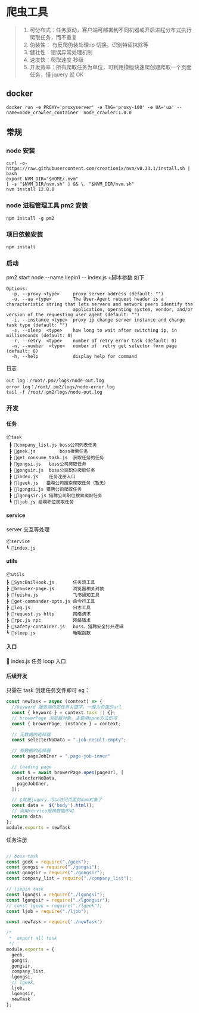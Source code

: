 # 爬虫工具

> 1. 可分布式：任务驱动，客户端可部署到不同机器或开启进程分布式执行爬取任务，而不重复
> 2. 伪装性： 有反爬伪装处理:ip 切换，识别特征抹除等
> 3. 健壮性：错误异常处理机制
> 4. 速度快：爬取速度 秒级
> 5. 开发效率：所有爬取任务为单位，可利用模版快速爬创建爬取一个页面任务，懂 jquery 就 OK

## docker

```docker pull
docker run -e PROXY='proxyserver' -e TAG='proxy-100' -e UA='ua' --name=node_crawler_container  node_crawler:1.0.0
```

## 常规

### node 安装

```
curl -o- https://raw.githubusercontent.com/creationix/nvm/v0.33.1/install.sh | bash
export NVM_DIR="$HOME/.nvm"
[ -s "$NVM_DIR/nvm.sh" ] && \. "$NVM_DIR/nvm.sh"
nvm install 12.8.0
```

### node 进程管理工具 pm2 安装

```
npm install -g pm2
```

### 项目依赖安装

```bash
npm install
```

### 启动

pm2 start node --name liepin1 -- index.js +脚本参数 如下

```
Options:
  -p, --proxy <type>     proxy server address (default: "")
  -u, --ua <type>        The User-Agent request header is a characteristic string that lets servers and network peers identify the
                         application, operating system, vendor, and/or version of the requesting user agent (default: "")
  -i, --instance <type>  proxy ip change server instance and change task type (default: "")
  -s, --sleep  <type>    how long to wait after switching ip, in milliseconds (default: 0)
  -r, --retry  <type>    number of retry error task (default: 0)
  -n, --number  <type>   number of  retry get selector form page (default: 0)
  -h, --help             display help for command
```

日志

```
out log：/root/.pm2/logs/node-out.log
error log：/root/.pm2/logs/node-error.log
tail -f /root/.pm2/logs/node-out.log
```

### 开发

#### 任务

```
📦task
 ┣ 📜company_list.js boss公司列表任务
 ┣ 📜geek.js         boss搜索任务
 ┣ 📜get_consume_task.js  获取任务的任务
 ┣ 📜gongsi.js   boss公司爬取任务
 ┣ 📜gongsir.js  boss公司职位爬取任务
 ┣ 📜index.js    任务注册入口
 ┣ 📜lgeek.js   猎聘公司搜索爬取任务（暂无）
 ┣ 📜lgongsi.js 猎聘公司爬取任务
 ┣ 📜lgongsir.js 猎聘公司职位搜索爬取任务
 ┗ 📜ljob.js 猎聘职位爬取任务

```

#### service

server 交互等处理

```
📦service
┗ 📜index.js
```

#### utils

```
📦utils
┣ 📜SyncBailHook.js       任务流工具
┣ 📜browser-page.js       浏览器相关封装
┣ 📜feishu.js             飞书通知工具
┣ 📜get-commander-opts.js 命令行工具
┣ 📜log.js                日志工具
┣ 📜request.js http       网络请求
┣ 📜rpc.js rpc            网络请求
┣ 📜safety-container.js   boss、猎聘安全打开逻辑
┗ 📜sleep.js              睡眠函数
```

#### 入口

📜 index.js 任务 loop 入口

#### 后续开发

只需在 task 创建任务文件即可 eg：

```js
const newTask = async (context) => {
  //keyword 服务端约定任务关键字，一般为页面的url
  const { keyword } = context.task || {};
  // browerPage 浏览器对象，主要用opne方法即可
  const { browerPage, instance } = context;

  // 无数据的选择器
  const selecterNoData = ".job-result-empty";

  // 有数据的选择器
  const pageJobIner = ".page-job-inner"

  // loading page
  const $ = await browerPage.open(pageUrl, [
    selecterNoData,
    pageJobIner,
  ]);

  // $就是juqery,可以访问页面的dom对象了
  const data =  $('body').html();
  // 调用service报错数据即可
  return data;
};
module.exports = newTask
```
任务注册
``` js

// boss task
const geek = require("./geek");
const gongsi = require("./gongsi");
const gongsir = require("./gongsir");
const company_list = require("./company_list");

// liepin task
const lgongsi = require("./lgongsi");
const lgongsir = require("./lgongsir");
// const lgeek = require("./lgeek");
const ljob = require("./ljob");

const newTask = require('./newTask')

/*
 *  export all task
 */
module.exports = {
  geek,
  gongsi,
  gongsir,
  company_list,
  lgongsi,
  // lgeek,
  ljob,
  lgongsir,
  newTask
};

```
